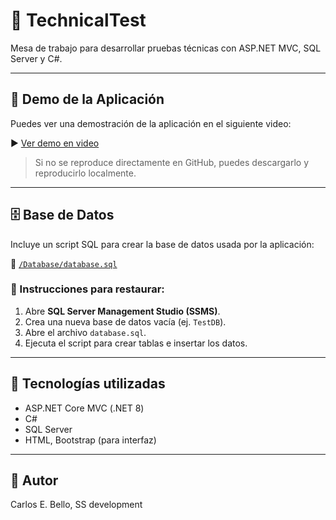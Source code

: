 # 📌 TechnicalTest

Mesa de trabajo para desarrollar pruebas técnicas con ASP.NET MVC, SQL Server y C#.

---

## 🎥 Demo de la Aplicación

Puedes ver una demostración de la aplicación en el siguiente video:

▶️ [Ver demo en video](./demo/demo.mp4)

> Si no se reproduce directamente en GitHub, puedes descargarlo y reproducirlo localmente.

---

## 🗄️ Base de Datos

Incluye un script SQL para crear la base de datos usada por la aplicación:

📄 [`/Database/database.sql`](./Database/database.sql)

### 🧰 Instrucciones para restaurar:

1. Abre **SQL Server Management Studio (SSMS)**.
2. Crea una nueva base de datos vacía (ej. `TestDB`).
3. Abre el archivo `database.sql`.
4. Ejecuta el script para crear tablas e insertar los datos.

---

## 🚀 Tecnologías utilizadas

- ASP.NET Core MVC (.NET 8)
- C#
- SQL Server
- HTML, Bootstrap (para interfaz)

---

## 🙌 Autor

Carlos E. Bello, SS development
